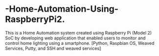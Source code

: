# -Home-Automation-Using-RaspberryPi2.
This is a Home Automation system created using Raspberry Pi (Model 2) SoC by developing web application that enabled users to monitor and control home lighting using a smartphone. [Python, Raspbian OS, Weaved Services, Putty, and SSH and weaved services]
